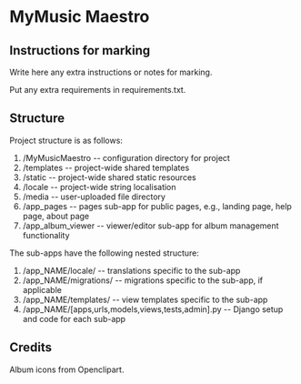 MyMusic Maestro
===============

Instructions for marking
------------------------

Write here any extra instructions or notes for marking.

Put any extra requirements in requirements.txt.

Structure
---------

Project structure is as follows:
1. /MyMusicMaestro -- configuration directory for project
2. /templates -- project-wide shared templates
3. /static -- project-wide shared static resources
4. /locale -- project-wide string localisation
5. /media -- user-uploaded file directory
6. /app_pages -- pages sub-app for public pages, e.g., landing page, help page, about page
7. /app_album_viewer -- viewer/editor sub-app for album management functionality

The sub-apps have the following nested structure:
1. /app_NAME/locale/ -- translations specific to the sub-app
2. /app_NAME/migrations/ -- migrations specific to the sub-app, if applicable
3. /app_NAME/templates/ -- view templates specific to the sub-app
4. /app_NAME/[apps,urls,models,views,tests,admin].py -- Django setup and code for each sub-app


Credits
-------

Album icons from Openclipart.

